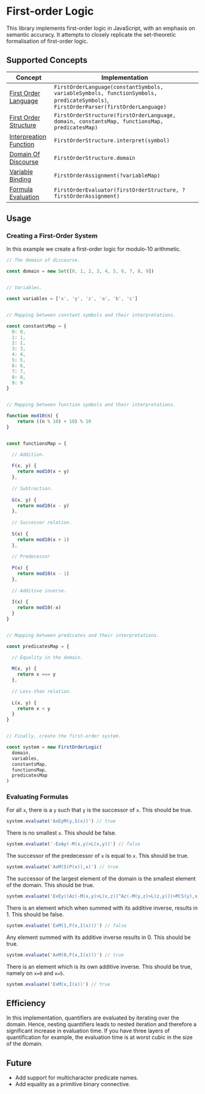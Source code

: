 # First-order Logic

This library implements first-order logic in JavaScript, with an emphasis on semantic accuracy. It attempts to closely 
replicate the set-theoretic formalisation of first-order logic.


## Supported Concepts 

| Concept                                                                                          | Implementation                                                                                                                    |
|--------------------------------------------------------------------------------------------------|-----------------------------------------------------------------------------------------------------------------------------------|
| [First Order Language](https://en.wikipedia.org/wiki/First-order_logic#Syntax)                   | `FirstOrderLanguage(constantSymbols, variableSymbols, functionSymbols, predicateSymbols)`, `FirstOrderParser(firstOrderLanguage)` |
| [First Order Structure](https://en.wikipedia.org/wiki/First-order_logic#Semantics)               | `FirstOrderStructure(firstOrderLanguage, domain, constantsMap, functionsMap, predicatesMap)`                                      |
| [Interpreation Function](https://en.wikipedia.org/wiki/Interpretation_(logic))                   | `FirstOrderStructure.interpret(symbol)`                                                                                           |
| [Domain Of Discourse](https://en.wikipedia.org/wiki/Domain_of_discourse)                         | `FirstOrderStructure.domain`                                                                                                      |
| [Variable Binding](https://en.wikipedia.org/wiki/First-order_logic#Free_and_bound_variables)     | `FirstOrderAssignment(?variableMap)`                                                                                              |
| [Formula Evaluation](https://en.wikipedia.org/wiki/First-order_logic#Free_and_bound_variables)   | `FirstOrderEvaluator(firstOrderStructure, ?firstOrderAssignment)`                                                                 |

## Usage

### Creating a First-Order System

In this example we create a first-order logic for modulo-10 arithmetic.

```js
// The domain of discourse.

const domain = new Set([0, 1, 2, 3, 4, 5, 6, 7, 8, 9])


// Variables.

const variables = ['x', 'y', 'z', 'a', 'b', 'c']


// Mapping between constant symbols and their interpretations.

const constantsMap = {
  0: 0,
  1: 1,
  2: 2,
  3: 3,
  4: 4,
  5: 5,
  6: 6,
  7: 7,
  8: 8,
  9: 9
}


// Mapping between function symbols and their interpretations.

function mod10(n) {
    return ((n % 10) + 10) % 10
}


const functionsMap = {

  // Addition.
  
  F(x, y) {
    return mod10(x + y)
  },
  
  // Subtraction.
  
  G(x, y) {
    return mod10(x - y)
  },
  
  // Successor relation.
  
  S(x) {
    return mod10(x + 1)
  },
  
  // Predecessor
  
  P(x) {
    return mod10(x - 1)
  },
  
  // Additive inverse.
  
  I(x) {
    return mod10(-x)
  }
}


// Mapping between predicates and their interpretations.

const predicatesMap = {

  // Equality in the domain.
  
  M(x, y) {
    return x === y
  },
  
  // Less-than relation.
  
  L(x, y) {
    return x < y
  }
}


// Finally, create the first-order system.

const system = new FirstOrderLogic(
  domain,
  variables,
  constantsMap,
  functionsMap,
  predicatesMap
)
```

### Evaluating Formulas

For all `x`, there is a `y` such that `y` is the successor of `x`. This should be true.

```js
system.evaluate('AxEyM(y,S(x))') // true
```

There is no smallest `x`. This should be false.

```js
system.evaluate('-ExAy(-M(x,y)>L(x,y))') // false
```

The successor of the predecessor of `x` is equal to `x`. This should be true.

```js
system.evaluate('AxM(S(P(x)),x)') // true
```

The successor of the largest element of the domain is the smallest element of the domain. This should be true.

```js
system.evaluate('ExEy((Az(-M(x,y)>L(x,z))^Az(-M(y,z)>L(z,y)))>M(S(y),x))') // true
```

There is an element which when summed with its additive inverse, results in 1. This should be false.

```js
system.evaluate('ExM(1,F(x,I(x)))') // false
```

Any element summed with its additive inverse results in 0. This should be true.

```js
system.evaluate('AxM(0,F(x,I(x)))') // true
```

There is an element which is its own additive inverse. This should be true, namely on `x=0` and `x=5`.

```js
system.evaluate('ExM(x,I(x))') // true
```

## Efficiency

In this implementation, quantifiers are evaluated by iterating over the domain. Hence, nesting quantifiers leads to nested iteration and therefore a significant 
increase in evaluation time. If you have three layers of quantification for example, the evaluation time is at worst cubic in the size of the domain.


## Future

* Add support for multicharacter predicate names.
* Add equality as a primitive binary connective.

